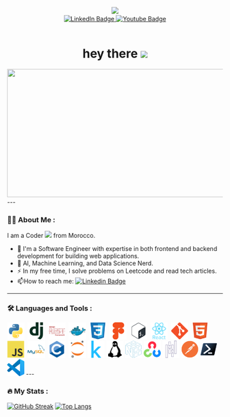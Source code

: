 <div id="header" align="center">
  <img src="https://media.giphy.com/media/M9gbBd9nbDrOTu1Mqx/giphy.gif" width="100"/>
  <div id="badges">
  <a href="https://www.linkedin.com/in/fatnaoui/">
    <img src="https://img.shields.io/badge/LinkedIn-blue?style=for-the-badge&logo=linkedin&logoColor=white" alt="LinkedIn Badge"/>
  </a>
  <a href="https://leetcode.com/u/Fatnaoui/">
    <img src="https://img.shields.io/badge/LeetCode-black?style=for-the-badge&logo=leetcode&logoColor=white" alt="Youtube Badge"/>
  </a>
</div>
  <img src="https://komarev.com/ghpvc/?username=fatnaoui&style=flat-square&color=blue" alt=""/>
  <h1>
  hey there
  <img src="https://media.giphy.com/media/hvRJCLFzcasrR4ia7z/giphy.gif" width="30px"/>
</h1>
</div>
<div align="center">
  <img src="https://media.giphy.com/media/v1.Y2lkPTc5MGI3NjExYmsyZWkyanZocjlrdGZubzhqYjQ4cG8xYzF0ajc0NGl2NzZlbzV6cCZlcD12MV9pbnRlcm5hbF9naWZfYnlfaWQmY3Q9Zw/f3KwliaH4MLtli8z7D/giphy.gif" width="600" height="300"/>
</div>
---

### :man_technologist: About Me :
I am a Coder <img src="https://media.giphy.com/media/WUlplcMpOCEmTGBtBW/giphy.gif" width="30"> from Morocco.
- :telescope: I'm a Software Engineer with expertise in both frontend and backend development for building web applications.
- :seedling: AI, Machine Learning, and Data Science Nerd.
- :zap: In my free time, I solve problems on Leetcode and read tech articles.
- :mailbox:How to reach me: [![Linkedin Badge](https://img.shields.io/badge/-fatnaoui-blue?style=flat&logo=Linkedin&logoColor=white)]((https://www.linkedin.com/in/fatnaoui/))
---

### :hammer_and_wrench: Languages and Tools :
<div>
  <img src="https://raw.githubusercontent.com/devicons/devicon/6910f0503efdd315c8f9b858234310c06e04d9c0/icons/python/python-original.svg" title="Python" alt="Python" width="40" height="40"/>&nbsp;
  <img src="https://raw.githubusercontent.com/devicons/devicon/6910f0503efdd315c8f9b858234310c06e04d9c0/icons/django/django-plain.svg" title="Django" alt="Django" width="40" height="40"/>&nbsp;
  <img src="https://raw.githubusercontent.com/devicons/devicon/6910f0503efdd315c8f9b858234310c06e04d9c0/icons/djangorest/djangorest-line.svg" title="DjangoRestFramework" alt="DjangoRestFramework" width="40" height="40"/>&nbsp;
  <img src="https://raw.githubusercontent.com/devicons/devicon/6910f0503efdd315c8f9b858234310c06e04d9c0/icons/docker/docker-original.svg" title="Docker" alt="Docker" width="40" height="40"/>&nbsp;
  <img src="https://raw.githubusercontent.com/devicons/devicon/6910f0503efdd315c8f9b858234310c06e04d9c0/icons/css3/css3-original.svg" title="Css" alt="Css" width="40" height="40"/>&nbsp;
  <img src="https://raw.githubusercontent.com/devicons/devicon/6910f0503efdd315c8f9b858234310c06e04d9c0/icons/figma/figma-plain.svg" title="Figma" alt="Figma" width="40" height="40"/>&nbsp;
  <img src="https://raw.githubusercontent.com/devicons/devicon/6910f0503efdd315c8f9b858234310c06e04d9c0/icons/bash/bash-plain.svg" title="bash" alt="bash" width="40" height="40"/>&nbsp;
  <img src="https://github.com/devicons/devicon/blob/master/icons/react/react-original-wordmark.svg" title="React" alt="React" width="40" height="40"/>&nbsp;
  <img src="https://raw.githubusercontent.com/devicons/devicon/6910f0503efdd315c8f9b858234310c06e04d9c0/icons/git/git-plain.svg" title="Github" alt="Github" width="40" height="40"/>&nbsp;
  <img src="https://github.com/devicons/devicon/blob/master/icons/html5/html5-original.svg" title="HTML5" alt="HTML" width="40" height="40"/>&nbsp;
  <img src="https://github.com/devicons/devicon/blob/master/icons/javascript/javascript-original.svg" title="JavaScript" alt="JavaScript" width="40" height="40"/>&nbsp;
  <img src="https://github.com/devicons/devicon/blob/master/icons/mysql/mysql-original-wordmark.svg" title="MySQL"  alt="MySQL" width="40" height="40"/>&nbsp;
  <img src="https://raw.githubusercontent.com/devicons/devicon/6910f0503efdd315c8f9b858234310c06e04d9c0/icons/c/c-original.svg" title="C" alt="C" width="40" height="40"/>&nbsp;
<img src="https://raw.githubusercontent.com/devicons/devicon/6910f0503efdd315c8f9b858234310c06e04d9c0/icons/jupyter/jupyter-original.svg" title="Jupyter" **alt="Jupyter" width="40" height="40"/>
<img src="https://raw.githubusercontent.com/devicons/devicon/6910f0503efdd315c8f9b858234310c06e04d9c0/icons/kaggle/kaggle-original.svg" title="Kaggle" **alt="Kaggle" width="40" height="40"/>
<img src="https://raw.githubusercontent.com/devicons/devicon/6910f0503efdd315c8f9b858234310c06e04d9c0/icons/linux/linux-plain.svg" title="Linux" **alt="Linux" width="40" height="40"/>
<img src="https://raw.githubusercontent.com/devicons/devicon/6910f0503efdd315c8f9b858234310c06e04d9c0/icons/numpy/numpy-line.svg" title="Numpy" **alt="Numpy" width="40" height="40"/>
<img src="https://raw.githubusercontent.com/devicons/devicon/6910f0503efdd315c8f9b858234310c06e04d9c0/icons/opencv/opencv-original.svg" title="OpenCV" **alt="OpenCV" width="40" height="40"/>
<img src="https://raw.githubusercontent.com/devicons/devicon/6910f0503efdd315c8f9b858234310c06e04d9c0/icons/pandas/pandas-line.svg" title="Pandas" **alt="Pandas" width="40" height="40"/>
<img src="https://raw.githubusercontent.com/devicons/devicon/6910f0503efdd315c8f9b858234310c06e04d9c0/icons/postman/postman-original.svg" title="Postman" **alt="Postman" width="40" height="40"/>
<img src="https://raw.githubusercontent.com/devicons/devicon/6910f0503efdd315c8f9b858234310c06e04d9c0/icons/powershell/powershell-original.svg" title="Powershell" **alt="Powershell" width="40" height="40"/>
<img src="https://raw.githubusercontent.com/devicons/devicon/6910f0503efdd315c8f9b858234310c06e04d9c0/icons/vscode/vscode-original.svg" title="vscode" **alt="vscode" width="40" height="40"/>
---

### :fire: My Stats :
[![GitHub Streak](http://github-readme-streak-stats.herokuapp.com?user=fatnaoui&theme=dark&background=000000)](https://git.io/streak-stats)
[![Top Langs](https://github-readme-stats.vercel.app/api/top-langs/?username=fatnaoui&layout=compact&theme=vision-friendly-dark)](https://github.com/anuraghazra/github-readme-stats)
